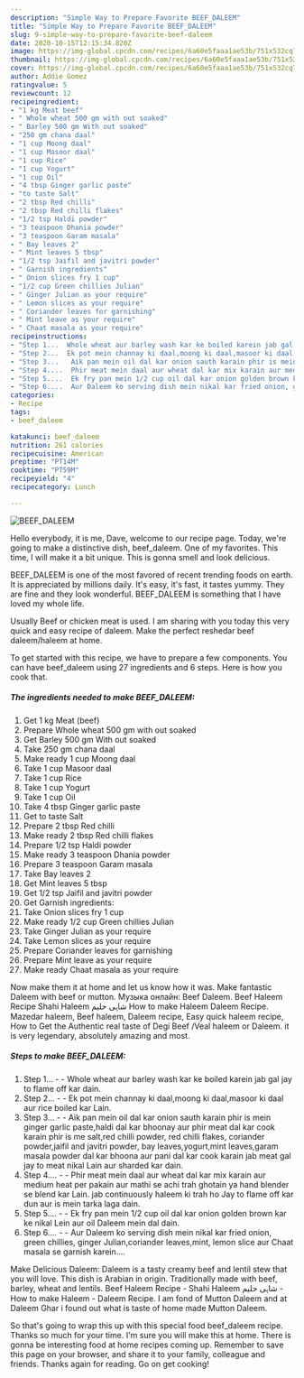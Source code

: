 ```yaml
---
description: "Simple Way to Prepare Favorite BEEF_DALEEM"
title: "Simple Way to Prepare Favorite BEEF_DALEEM"
slug: 9-simple-way-to-prepare-favorite-beef-daleem
date: 2020-10-15T12:15:34.820Z
image: https://img-global.cpcdn.com/recipes/6a60e5faaa1ae53b/751x532cq70/beef_daleem-recipe-main-photo.jpg
thumbnail: https://img-global.cpcdn.com/recipes/6a60e5faaa1ae53b/751x532cq70/beef_daleem-recipe-main-photo.jpg
cover: https://img-global.cpcdn.com/recipes/6a60e5faaa1ae53b/751x532cq70/beef_daleem-recipe-main-photo.jpg
author: Addie Gomez
ratingvalue: 5
reviewcount: 12
recipeingredient:
- "1 kg Meat beef"
- " Whole wheat 500 gm with out soaked"
- " Barley 500 gm With out soaked"
- "250 gm chana daal"
- "1 cup Moong daal"
- "1 cup Masoor daal"
- "1 cup Rice"
- "1 cup Yogurt"
- "1 cup Oil"
- "4 tbsp Ginger garlic paste"
- "to taste Salt"
- "2 tbsp Red chilli"
- "2 tbsp Red chilli flakes"
- "1/2 tsp Haldi powder"
- "3 teaspoon Dhania powder"
- "3 teaspoon Garam masala"
- " Bay leaves 2"
- " Mint leaves 5 tbsp"
- "1/2 tsp Jaifil and javitri powder"
- " Garnish ingredients"
- " Onion slices fry 1 cup"
- "1/2 cup Green chillies Julian"
- " Ginger Julian as your require"
- " Lemon slices as your require"
- " Coriander leaves for garnishing"
- " Mint leave as your require"
- " Chaat masala as your require"
recipeinstructions:
- "Step 1...  Whole wheat aur barley wash kar ke boiled karein jab gal jay to flame off kar dain."
- "Step 2...  Ek pot mein channay ki daal,moong ki daal,masoor ki daal aur rice boiled kar Lain."
- "Step 3...   Aik pan mein oil dal kar onion sauth karain phir is mein ginger garlic paste,haldi dal kar bhoonay aur phir meat dal kar cook karain phir is me salt,red chilli powder, red chilli flakes, coriander powder,jaifil and javitri powder, bay leaves,yogurt,mint leaves,garam masala powder dal kar bhoona aur pani dal kar cook karain jab meat gal jay to meat nikal Lain aur sharded kar dain."
- "Step 4....  Phir meat mein daal aur wheat dal kar mix karain aur medium heat per pakain aur mathi se achi trah ghotain ya hand blender se blend kar Lain. jab continuously haleem ki trah ho Jay to flame off kar dun aur is mein tarka laga dain."
- "Step 5....  Ek fry pan mein 1/2 cup oil dal kar onion golden brown kar ke nikal Lein aur oil Daleem mein dal dain."
- "Step 6....  Aur Daleem ko serving dish mein nikal kar fried onion, green chillies, ginger Julian,coriander leaves,mint, lemon slice aur Chaat masala se garnish karein...."
categories:
- Recipe
tags:
- beef_daleem

katakunci: beef_daleem 
nutrition: 261 calories
recipecuisine: American
preptime: "PT14M"
cooktime: "PT59M"
recipeyield: "4"
recipecategory: Lunch

---
```



![BEEF_DALEEM](https://img-global.cpcdn.com/recipes/6a60e5faaa1ae53b/751x532cq70/beef_daleem-recipe-main-photo.jpg)

Hello everybody, it is me, Dave, welcome to our recipe page. Today, we're going to make a distinctive dish, beef_daleem. One of my favorites. This time, I will make it a bit unique. This is gonna smell and look delicious.

BEEF_DALEEM is one of the most favored of recent trending foods on earth. It is appreciated by millions daily. It's easy, it's fast, it tastes yummy. They are fine and they look wonderful. BEEF_DALEEM is something that I have loved my whole life.

Usually Beef or chicken meat is used. I am sharing with you today this very quick and easy recipe of daleem. Make the perfect reshedar beef daleem/haleem at home.


To get started with this recipe, we have to prepare a few components. You can have beef_daleem using 27 ingredients and 6 steps. Here is how you cook that.

<!--inarticleads1-->

##### The ingredients needed to make BEEF_DALEEM:

1. Get 1 kg Meat (beef)
1. Prepare  Whole wheat 500 gm with out soaked
1. Get  Barley 500 gm With out soaked
1. Take 250 gm chana daal
1. Make ready 1 cup Moong daal
1. Take 1 cup Masoor daal
1. Take 1 cup Rice
1. Take 1 cup Yogurt
1. Take 1 cup Oil
1. Take 4 tbsp Ginger garlic paste
1. Get to taste Salt
1. Prepare 2 tbsp Red chilli
1. Make ready 2 tbsp Red chilli flakes
1. Prepare 1/2 tsp Haldi powder
1. Make ready 3 teaspoon Dhania powder
1. Prepare 3 teaspoon Garam masala
1. Take  Bay leaves 2
1. Get  Mint leaves 5 tbsp
1. Get 1/2 tsp Jaifil and javitri powder
1. Get  Garnish ingredients:
1. Take  Onion slices fry 1 cup
1. Make ready 1/2 cup Green chillies Julian
1. Take  Ginger Julian as your require
1. Take  Lemon slices as your require
1. Prepare  Coriander leaves for garnishing
1. Prepare  Mint leave as your require
1. Make ready  Chaat masala as your require


Now make them it at home and let us know how it was. Make fantastic Daleem with beef or mutton. Музыка онлайн: Beef Daleem. Beef Haleem Recipe Shahi Haleem شاہی حلیم How to make Haleem Daleem Recipe. Mazedar haleem, Beef haleem, Daleem recipe, Easy quick haleem recipe, How to Get the Authentic real taste of Degi Beef /Veal haleem or Daleem. it is very legendary, absolutely amazing and most. 

<!--inarticleads2-->

##### Steps to make BEEF_DALEEM:

1. Step 1... -  - Whole wheat aur barley wash kar ke boiled karein jab gal jay to flame off kar dain.
1. Step 2... -  - Ek pot mein channay ki daal,moong ki daal,masoor ki daal aur rice boiled kar Lain.
1. Step 3... -  -  Aik pan mein oil dal kar onion sauth karain phir is mein ginger garlic paste,haldi dal kar bhoonay aur phir meat dal kar cook karain phir is me salt,red chilli powder, red chilli flakes, coriander powder,jaifil and javitri powder, bay leaves,yogurt,mint leaves,garam masala powder dal kar bhoona aur pani dal kar cook karain jab meat gal jay to meat nikal Lain aur sharded kar dain.
1. Step 4.... -  - Phir meat mein daal aur wheat dal kar mix karain aur medium heat per pakain aur mathi se achi trah ghotain ya hand blender se blend kar Lain. jab continuously haleem ki trah ho Jay to flame off kar dun aur is mein tarka laga dain.
1. Step 5.... -  - Ek fry pan mein 1/2 cup oil dal kar onion golden brown kar ke nikal Lein aur oil Daleem mein dal dain.
1. Step 6.... -  - Aur Daleem ko serving dish mein nikal kar fried onion, green chillies, ginger Julian,coriander leaves,mint, lemon slice aur Chaat masala se garnish karein....


Make Delicious Daleem: Daleem is a tasty creamy beef and lentil stew that you will love. This dish is Arabian in origin. Traditionally made with beef, barley, wheat and lentils. Beef Haleem Recipe - Shahi Haleem شاہی حلیم - How to make Haleem - Daleem Recipe. I am fond of Mutton Daleem and at Daleem Ghar i found out what is taste of home made Mutton Daleem. 

So that's going to wrap this up with this special food beef_daleem recipe. Thanks so much for your time. I'm sure you will make this at home. There is gonna be interesting food at home recipes coming up. Remember to save this page on your browser, and share it to your family, colleague and friends. Thanks again for reading. Go on get cooking!

